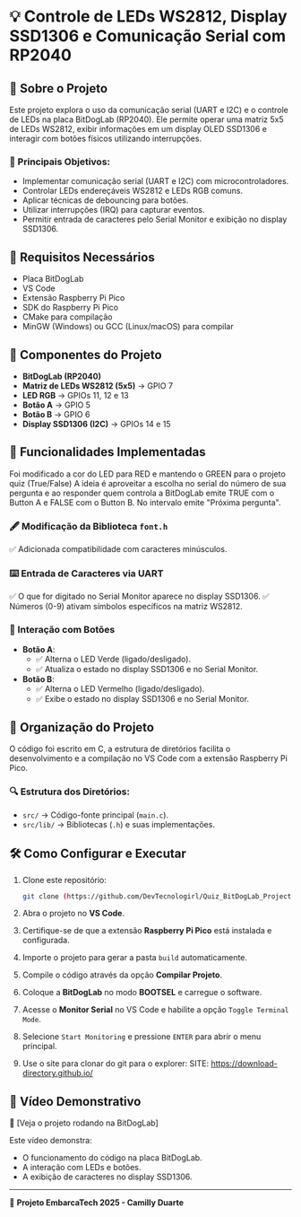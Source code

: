 # 💡 Controle de LEDs WS2812, Display SSD1306 e Comunicação Serial com RP2040

## 📝 Sobre o Projeto
Este projeto explora o uso da comunicação serial (UART e I2C) e o controle de LEDs na placa BitDogLab (RP2040). Ele permite operar uma matriz 5x5 de LEDs WS2812, exibir informações em um display OLED SSD1306 e interagir com botões físicos utilizando interrupções.

### 🎯 Principais Objetivos:
- Implementar comunicação serial (UART e I2C) com microcontroladores.
- Controlar LEDs endereçáveis WS2812 e LEDs RGB comuns.
- Aplicar técnicas de debouncing para botões.
- Utilizar interrupções (IRQ) para capturar eventos.
- Permitir entrada de caracteres pelo Serial Monitor e exibição no display SSD1306.

## 📌 Requisitos Necessários
- Placa BitDogLab
- VS Code
- Extensão Raspberry Pi Pico
- SDK do Raspberry Pi Pico
- CMake para compilação
- MinGW (Windows) ou GCC (Linux/macOS) para compilar

## 🔧 Componentes do Projeto
- **BitDogLab (RP2040)**
- **Matriz de LEDs WS2812 (5x5)** → GPIO 7
- **LED RGB** → GPIOs 11, 12 e 13
- **Botão A** → GPIO 5
- **Botão B** → GPIO 6
- **Display SSD1306 (I2C)** → GPIOs 14 e 15

## 🚀 Funcionalidades Implementadas
Foi modificado a cor do LED para RED e mantendo o GREEN para o projeto quiz (True/False)
A ideia é aproveitar a escolha no serial do número de sua pergunta e ao responder quem controla a BitDogLab emite TRUE com o Button A e FALSE com o Button B. No intervalo emite "Próxima pergunta".

### 🖋️ Modificação da Biblioteca `font.h`
✅ Adicionada compatibilidade com caracteres minúsculos.

### ⌨️ Entrada de Caracteres via UART
✅ O que for digitado no Serial Monitor aparece no display SSD1306.
✅ Números (0-9) ativam símbolos específicos na matriz WS2812.

### 🔘 Interação com Botões
- **Botão A**:
  - ✅ Alterna o LED Verde (ligado/desligado).
  - ✅ Atualiza o estado no display SSD1306 e no Serial Monitor.
- **Botão B**:
  - ✅ Alterna o LED Vermelho (ligado/desligado).
  - ✅ Exibe o estado no display SSD1306 e no Serial Monitor.

## 📂 Organização do Projeto
O código foi escrito em C, a estrutura de diretórios facilita o desenvolvimento e a compilação no VS Code com a extensão Raspberry Pi Pico.

### 🔍 Estrutura dos Diretórios:
- ```src/``` → Código-fonte principal (`main.c`).
- ```src/lib/``` → Bibliotecas (`.h`) e suas implementações.

## 🛠️ Como Configurar e Executar

1. Clone este repositório:
   ```bash
   git clone (https://github.com/DevTecnologirl/Quiz_BitDogLab_Project)
   ```
2. Abra o projeto no **VS Code**.
3. Certifique-se de que a extensão **Raspberry Pi Pico** está instalada e configurada.
4. Importe o projeto para gerar a pasta `build` automaticamente.
5. Compile o código através da opção **Compilar Projeto**.
6. Coloque a **BitDogLab** no modo **BOOTSEL** e carregue o software.
7. Acesse o **Monitor Serial** no VS Code e habilite a opção `Toggle Terminal Mode`.
8. Selecione `Start Monitoring` e pressione `ENTER` para abrir o menu principal.

2. Use o site para clonar do git para o explorer: 
 SITE: https://download-directory.github.io/

## 🎥 Vídeo Demonstrativo
🔗 [Veja o projeto rodando na BitDogLab]

Este vídeo demonstra:
- O funcionamento do código na placa BitDogLab.
- A interação com LEDs e botões.
- A exibição de caracteres no display SSD1306.

---

📌 **Projeto EmbarcaTech 2025 - Camilly Duarte**

